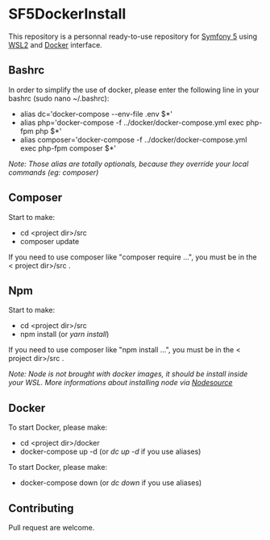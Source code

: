 # SF5DockerInstall


This repository is a personnal ready-to-use repository for [Symfony 5](https://symfony.com/) using [WSL2](https://docs.microsoft.com/fr-fr/windows/wsl/install-win10) and [Docker](https://www.docker.com/products/docker-desktop) interface.

## Bashrc
In order to simplify the use of docker, please enter the following line in your bashrc (sudo nano ~/.bashrc):
* alias dc='docker-compose --env-file .env $*'
* alias php='docker-compose -f ../docker/docker-compose.yml exec php-fpm php $*'
* alias composer='docker-compose -f ../docker/docker-compose.yml exec php-fpm composer $*'

*Note: Those alias are totally optionals, because they override your local commands (eg: composer)*

## Composer

Start to make: 

* cd &lt;project dir&gt;/src
* composer update

If you need to use composer like "composer require ...", you must be in the < project dir>/src .

## Npm

Start to make: 

* cd &lt;project dir&gt;/src
* npm install (or *yarn install*)

If you need to use composer like "npm install ...", you must be in the < project dir>/src .

*Note: Node is not brought with docker images, it should be install inside your WSL. More informations about installing node via [Nodesource](https://github.com/nodesource/distributions)*

## Docker
To start Docker, please make:

* cd &lt;project dir&gt;/docker
* docker-compose up -d  (or *dc up -d* if you use aliases)

To start Docker, please make:
* docker-compose down (or *dc down* if you use aliases)

## Contributing

Pull request are welcome.
